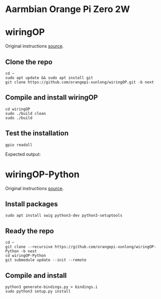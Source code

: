 # Aarmbian Orange Pi Zero 2W

# wiringOP

Original instructions [source](http://www.orangepi.org/orangepiwiki/index.php/Orange_Pi_Zero_2W#How_to_install_wiringOP).

## Clone the repo

```shell
cd ~
sudo apt update && sudo apt install git
git clone https://github.com/orangepi-xunlong/wiringOP.git -b next
```

## Compile and install wiringOP

```shell
cd wiringOP
sudo ./build clean
sudo ./build
```

## Test the installation

```shell
gpio readall
```

Expected output:

# wiringOP-Python

Original instructions [source](http://www.orangepi.org/orangepiwiki/index.php/Orange_Pi_Zero_2W#How_to_install_wiringOP).

## Install packages

```shell
sudo apt install swig python3-dev python3-setuptools
```

## Ready the repo

```shell
cd ~
git clone --recursive https://github.com/orangepi-xunlong/wiringOP-Python -b next
cd wiringOP-Python
git submodule update --init --remote
```

## Compile and install

```shell
python3 generate-bindings.py > bindings.i
sudo python3 setup.py install
```
